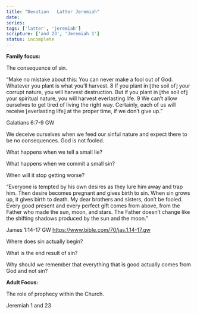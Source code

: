 ```yaml
---
title: "Devotion   Latter Jeremiah"
date: 
series: 
tags: ['latter', 'jeremiah']
scripture: ['and 23', 'Jeremiah 1']
status: incomplete
---
```


**Family focus:**

The consequence of sin.

“Make no mistake about this: You can never make a fool out of God. Whatever you plant is what you’ll harvest. 8 If you plant in ⌊the soil of⌋ your corrupt nature, you will harvest destruction. But if you plant in ⌊the soil of⌋ your spiritual nature, you will harvest everlasting life. 9 We can’t allow ourselves to get tired of living the right way. Certainly, each of us will receive ⌊everlasting life⌋ at the proper time, if we don’t give up.”

‭‭Galatians‬ ‭6:7-9‬ ‭GW

We deceive ourselves when we feed our sinful nature and expect there to be no consequences. God is not fooled.

What happens when we tell a small lie?

What happens when we commit a small sin?

When will it stop getting worse?

“Everyone is tempted by his own desires as they lure him away and trap him. Then desire becomes pregnant and gives birth to sin. When sin grows up, it gives birth to death. My dear brothers and sisters, don’t be fooled. Every good present and every perfect gift comes from above, from the Father who made the sun, moon, and stars. The Father doesn’t change like the shifting shadows produced by the sun and the moon.”

‭‭James‬ ‭1:14-17‬ ‭GW‬‬
https://www.bible.com/70/jas.1.14-17.gw

Where does sin actually begin?

What is the end result of sin?

Why should we remember that everything that is good actually comes from God and not sin?

**Adult Focus:**

The role of prophecy within the Church.

Jeremiah 1 and 23